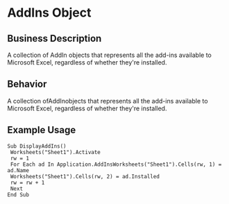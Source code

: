# AddIns Object

## Business Description
A collection of AddIn objects that represents all the add-ins available to Microsoft Excel, regardless of whether they're installed.

## Behavior
A collection ofAddInobjects that represents all the add-ins available to Microsoft Excel, regardless of whether they're installed.

## Example Usage
```vba
Sub DisplayAddIns() 
 Worksheets("Sheet1").Activate 
 rw = 1 
 For Each ad In Application.AddInsWorksheets("Sheet1").Cells(rw, 1) = ad.Name 
 Worksheets("Sheet1").Cells(rw, 2) = ad.Installed 
 rw = rw + 1 
 Next 
End Sub
```